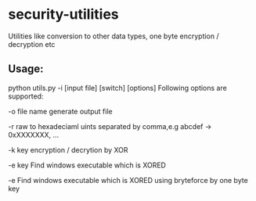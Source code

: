 # security-utilities
Utilities like conversion to other data types, one byte encryption / decryption etc

## Usage:

python utils.py -i [input file] [switch] [options]
Following options are supported:

-o file name	generate output file

-r		raw to hexadeciaml uints separated by comma,e.g abcdef -> 0xXXXXXXX, ...

-k key		encryption / decrytion by XOR

-e key		Find windows executable which is XORED

-e		Find windows executable which is XORED using bryteforce by one byte key

